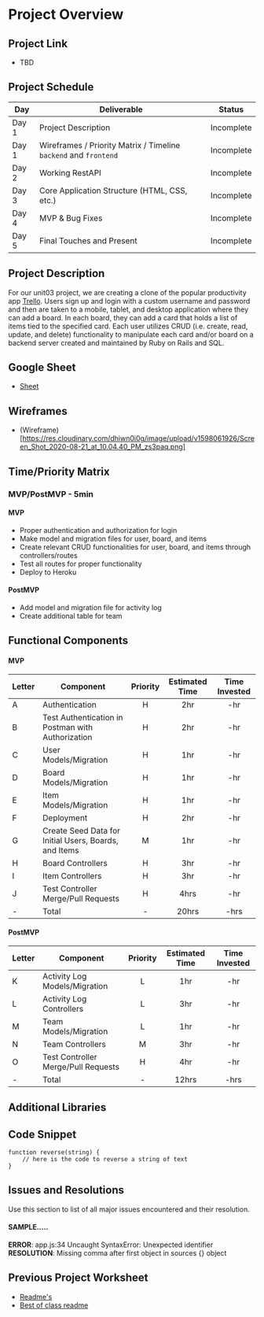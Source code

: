 # Project Overview

## Project Link

- TBD

## Project Schedule
|  Day | Deliverable | Status
|---|---| ---|
|Day 1| Project Description | Incomplete
|Day 1| Wireframes / Priority Matrix / Timeline `backend` and `frontend`| Incomplete
|Day 2| Working RestAPI | Incomplete
|Day 3| Core Application Structure (HTML, CSS, etc.) | Incomplete
|Day 4| MVP & Bug Fixes | Incomplete
|Day 5| Final Touches and Present | Incomplete

## Project Description

For our unit03 project, we are creating a clone of the popular productivity app [Trello](https://trello.com/). Users sign up and login with a custom username and password and then are taken to a mobile, tablet, and desktop application where they can add a board. In each board, they can add a card that holds a list of items tied to the specified card. Each user utilizes CRUD (i.e. create, read, update, and delete) functionality to manipulate each card and/or board on a backend server created and maintained by Ruby on Rails and SQL. 

## Google Sheet

- [Sheet](https://docs.google.com/spreadsheets/d/1GKj0dpDS6maIhMR8e5oU5CzS_rvlJuWESEXH36iDz6Q/edit#gid=0)

## Wireframes

- (Wireframe) [https://res.cloudinary.com/dhiwn0i0g/image/upload/v1598061926/Screen_Shot_2020-08-21_at_10.04.40_PM_zs3paq.png]

## Time/Priority Matrix 

### MVP/PostMVP - 5min

#### MVP

- Proper authentication and authorization for login
- Make model and migration files for user, board, and items
- Create relevant CRUD functionalities for user, board, and items through controllers/routes
- Test all routes for proper functionality
- Deploy to Heroku

#### PostMVP 

- Add model and migration file for activity log
- Create additional table for team

## Functional Components

#### MVP
| Letter | Component | Priority | Estimated Time | Time Invested |
| --- | --- | :---: |  :---: | :---: |
| A | Authentication | H | 2hr | -hr | -hr|
| B | Test Authentication in Postman with Authorization | H | 2hr | -hr |
| C | User Models/Migration | H | 1hr | -hr |
| D | Board Models/Migration | H | 1hr | -hr |
| E | Item Models/Migration | H | 1hr | -hr |
| F | Deployment | H | 2hr | -hr | -hr|
| G | Create Seed Data for Initial Users, Boards, and Items | M | 1hr | -hr |
| H | Board Controllers | H | 3hr| -hr |
| I | Item Controllers | H | 3hr | -hr |
| J | Test Controller Merge/Pull Requests | H | 4hrs| -hr |
| - | Total | - | 20hrs| -hrs |

#### PostMVP
| Letter | Component | Priority | Estimated Time | Time Invested |
| --- | --- | :---: |  :---: | :---: |
| K | Activity Log Models/Migration | L | 1hr | -hr |
| L | Activity Log Controllers | L | 3hr | -hr |
| M | Team Models/Migration | L | 1hr | -hr |
| N | Team Controllers | M | 3hr | -hr |
| O | Test Controller Merge/Pull Requests | H | 4hr | -hr |
| - | Total | - | 12hrs| -hrs |

## Additional Libraries
 

## Code Snippet

```
function reverse(string) {
	// here is the code to reverse a string of text
}
```

## Issues and Resolutions
 Use this section to list of all major issues encountered and their resolution.

#### SAMPLE.....
**ERROR**: app.js:34 Uncaught SyntaxError: Unexpected identifier                                
**RESOLUTION**: Missing comma after first object in sources {} object

## Previous Project Worksheet
 - [Readme's](https://github.com/jkeohan/fewd-class-repo/tree/master/final-project-worksheet/project-worksheet-examples)
 - [Best of class readme](https://github.com/jkeohan/fewd-class-repo/blob/master/final-project-worksheet/project-worksheet-examples/portfolio-gracie.md)
